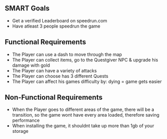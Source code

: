 ## SMART Goals
* Get a verified Leaderboard on speedrun.com
* Have atleast 3 people speedrun the game

## Functional Requirements
* The Player can use a dash to move through the map
* The Player can collect items, go to the Questgiver NPC & upgrade his damage with gold
* The Player can have a variety of attacks
* The Player can choose has 3 different Quests
* The Player can affect his games difficulty by: dying = game gets easier

## Non-Functional Requirements
* When the Player goes to different areas of the game, there will be a transition, so the game wont have every area loaded, therefore saving performance
* When installing the game, it shouldnt take up more than 1gb of your storage